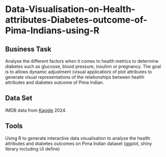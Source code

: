# Data-Visualisation-on-Health-attributes-Diabetes-outcome-of-Pima-Indians-using-R

## Business Task
Analyse the different factors when it comes to health metrics to determine diabetes such as glucosse, blood pressure, insulinn or pregnancy. The goal is to allows dynamic adjustment (visual application) of plot attributes to generate visual representations of the relationships between health attributes and diabetes outcome of Pima Indian. 

## Data Set
IMDB data from [Kaggle](https://www.kaggle.com/datasets/mathchi/diabetes-data-set) 2024.

## Tools
Using R to generate interactive data visualisation to analyse the health attributes and diabetes outcomes on Pima Indian dataset (ggplot, shiny library including UI define)
